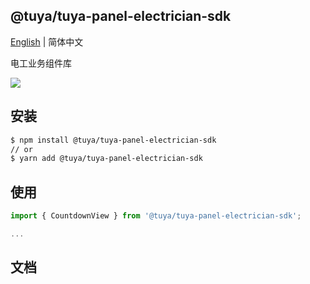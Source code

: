 ## @tuya/tuya-panel-electrician-sdk

[English](./README.md) | 简体中文

电工业务组件库

[![](https://img.shields.io/npm/v/@tuya/tuya-panel-electrician-sdk/latest.svg)](https://www.npmjs.com/package/@tuya/tuya-panel-electrician-sdk)

## 安装

```sh
$ npm install @tuya/tuya-panel-electrician-sdk
// or
$ yarn add @tuya/tuya-panel-electrician-sdk
```

## 使用

```js
import { CountdownView } from '@tuya/tuya-panel-electrician-sdk';

...
```

## 文档
